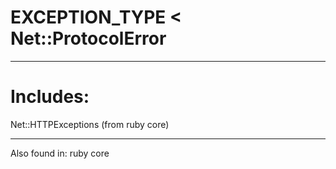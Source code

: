 # EXCEPTION_TYPE < Net::ProtocolError

---
# Includes:
Net::HTTPExceptions (from ruby core)

---
Also found in:
    ruby core

